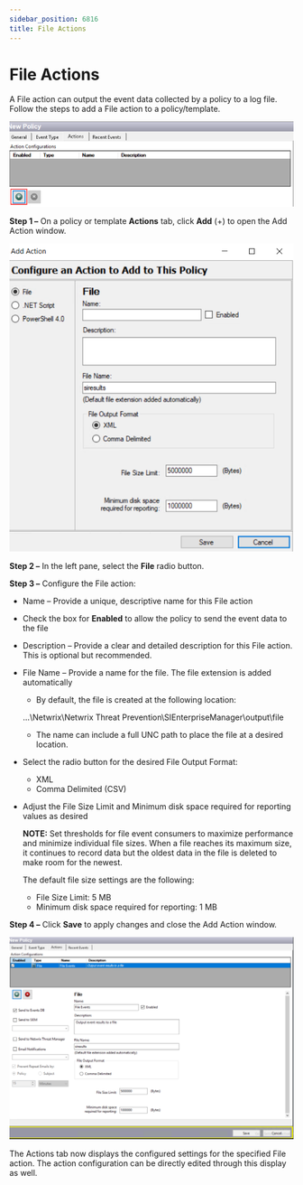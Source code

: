 ```yaml
---
sidebar_position: 6816
title: File Actions
---
```


# File Actions

A File action can output the event data collected by a policy to a log file. Follow the steps to add a File action to a policy/template.

![Actions tab - Actions Configurations area](../../../../../../../static/images/ThreatPrevention_7.5/Content/Resources/Images/ThreatPrevention/Policies/ActionsConfigurationsArea.png "Actions tab - Actions Configurations area")

**Step 1 –** On a policy or template **Actions** tab, click **Add** (+) to open the Add Action window.

![Policy > Actions tab > Add Actions window](../../../../../../../static/images/ThreatPrevention_7.5/Content/Resources/Images/ThreatPrevention/Policies/AddActionWindow.png "Policy > Actions tab > Add Actions window")

**Step 2 –** In the left pane, select the **File** radio button.

**Step 3 –** Configure the File action:

* Name – Provide a unique, descriptive name for this File action
* Check the box for **Enabled** to allow the policy to send the event data to the file
* Description – Provide a clear and detailed description for this File action. This is optional but recommended.
* File Name – Provide a name for the file. The file extension is added automatically
  * By default, the file is created at the following location:

  …\Netwrix\Netwrix Threat Prevention\SIEnterpriseManager\output\file

  * The name can include a full UNC path to place the file at a desired location.
* Select the radio button for the desired File Output Format:
  * XML
  * Comma Delimited (CSV)
* Adjust the File Size Limit and Minimum disk space required for reporting values as desired

  **NOTE:** Set thresholds for file event consumers to maximize performance and minimize individual file sizes. When a file reaches its maximum size, it continues to record data but the oldest data in the file is deleted to make room for the newest.

  The default file size settings are the following:

  * File Size Limit: 5 MB
  * Minimum disk space required for reporting: 1 MB

**Step 4 –** Click **Save** to apply changes and close the Add Action window.

![Actions tab - File action created](../../../../../../../static/images/ThreatPrevention_7.5/Content/Resources/Images/ThreatPrevention/Policies/FileAction.png "Actions tab - File action created")

The Actions tab now displays the configured settings for the specified File action. The action configuration can be directly edited through this display as well.